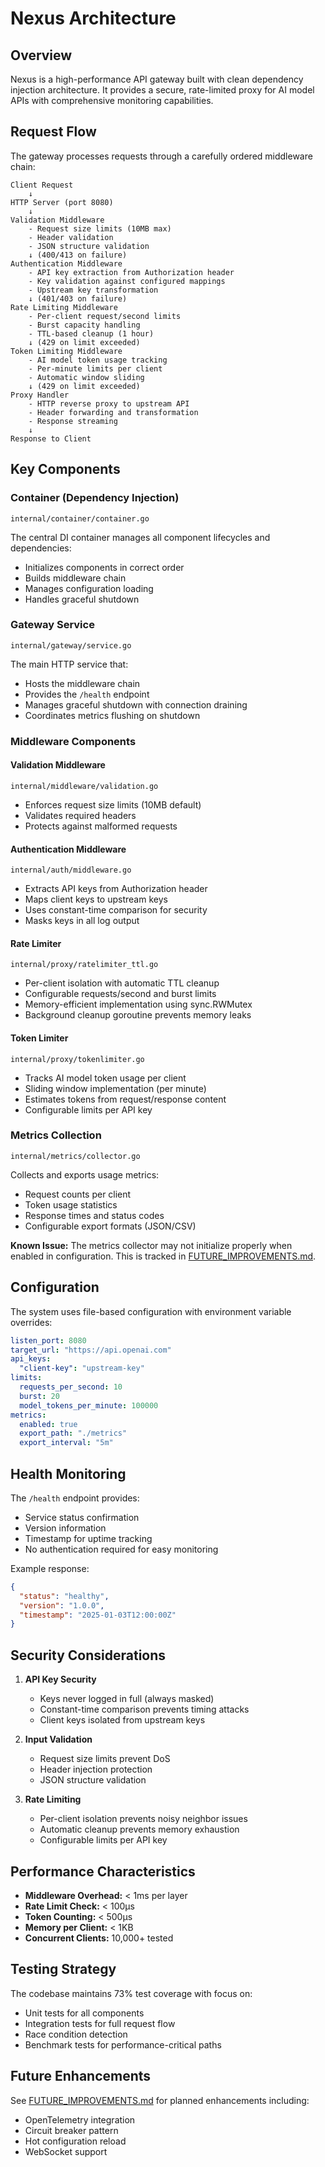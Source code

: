 # Nexus Architecture

## Overview
Nexus is a high-performance API gateway built with clean dependency injection architecture. It provides a secure, rate-limited proxy for AI model APIs with comprehensive monitoring capabilities.

## Request Flow

The gateway processes requests through a carefully ordered middleware chain:

```
Client Request
    ↓
HTTP Server (port 8080)
    ↓
Validation Middleware
    - Request size limits (10MB max)
    - Header validation
    - JSON structure validation
    ↓ (400/413 on failure)
Authentication Middleware  
    - API key extraction from Authorization header
    - Key validation against configured mappings
    - Upstream key transformation
    ↓ (401/403 on failure)
Rate Limiting Middleware
    - Per-client request/second limits
    - Burst capacity handling
    - TTL-based cleanup (1 hour)
    ↓ (429 on limit exceeded)
Token Limiting Middleware
    - AI model token usage tracking
    - Per-minute limits per client
    - Automatic window sliding
    ↓ (429 on limit exceeded)
Proxy Handler
    - HTTP reverse proxy to upstream API
    - Header forwarding and transformation
    - Response streaming
    ↓
Response to Client
```

## Key Components

### Container (Dependency Injection)
`internal/container/container.go`

The central DI container manages all component lifecycles and dependencies:
- Initializes components in correct order
- Builds middleware chain
- Manages configuration loading
- Handles graceful shutdown

### Gateway Service
`internal/gateway/service.go`

The main HTTP service that:
- Hosts the middleware chain
- Provides the `/health` endpoint
- Manages graceful shutdown with connection draining
- Coordinates metrics flushing on shutdown

### Middleware Components

#### Validation Middleware
`internal/middleware/validation.go`
- Enforces request size limits (10MB default)
- Validates required headers
- Protects against malformed requests

#### Authentication Middleware
`internal/auth/middleware.go`
- Extracts API keys from Authorization header
- Maps client keys to upstream keys
- Uses constant-time comparison for security
- Masks keys in all log output

#### Rate Limiter
`internal/proxy/ratelimiter_ttl.go`
- Per-client isolation with automatic TTL cleanup
- Configurable requests/second and burst limits
- Memory-efficient implementation using sync.RWMutex
- Background cleanup goroutine prevents memory leaks

#### Token Limiter
`internal/proxy/tokenlimiter.go`
- Tracks AI model token usage per client
- Sliding window implementation (per minute)
- Estimates tokens from request/response content
- Configurable limits per API key

### Metrics Collection
`internal/metrics/collector.go`

Collects and exports usage metrics:
- Request counts per client
- Token usage statistics
- Response times and status codes
- Configurable export formats (JSON/CSV)

**Known Issue:** The metrics collector may not initialize properly when enabled in configuration. This is tracked in [FUTURE_IMPROVEMENTS.md](FUTURE_IMPROVEMENTS.md).

## Configuration

The system uses file-based configuration with environment variable overrides:

```yaml
listen_port: 8080
target_url: "https://api.openai.com"
api_keys:
  "client-key": "upstream-key"
limits:
  requests_per_second: 10
  burst: 20
  model_tokens_per_minute: 100000
metrics:
  enabled: true
  export_path: "./metrics"
  export_interval: "5m"
```

## Health Monitoring

The `/health` endpoint provides:
- Service status confirmation
- Version information
- Timestamp for uptime tracking
- No authentication required for easy monitoring

Example response:
```json
{
  "status": "healthy",
  "version": "1.0.0",
  "timestamp": "2025-01-03T12:00:00Z"
}
```

## Security Considerations

1. **API Key Security**
   - Keys never logged in full (always masked)
   - Constant-time comparison prevents timing attacks
   - Client keys isolated from upstream keys

2. **Input Validation**
   - Request size limits prevent DoS
   - Header injection protection
   - JSON structure validation

3. **Rate Limiting**
   - Per-client isolation prevents noisy neighbor issues
   - Automatic cleanup prevents memory exhaustion
   - Configurable limits per API key

## Performance Characteristics

- **Middleware Overhead:** < 1ms per layer
- **Rate Limit Check:** < 100μs
- **Token Counting:** < 500μs  
- **Memory per Client:** < 1KB
- **Concurrent Clients:** 10,000+ tested

## Testing Strategy

The codebase maintains 73% test coverage with focus on:
- Unit tests for all components
- Integration tests for full request flow
- Race condition detection
- Benchmark tests for performance-critical paths

## Future Enhancements

See [FUTURE_IMPROVEMENTS.md](FUTURE_IMPROVEMENTS.md) for planned enhancements including:
- OpenTelemetry integration
- Circuit breaker pattern
- Hot configuration reload
- WebSocket support